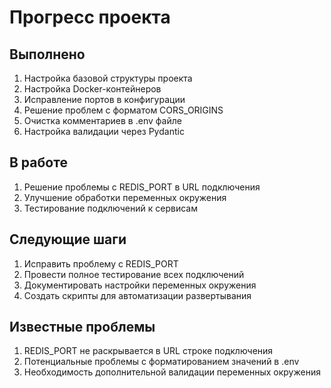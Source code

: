# Прогресс проекта

## Выполнено
1. Настройка базовой структуры проекта
2. Настройка Docker-контейнеров
3. Исправление портов в конфигурации
4. Решение проблем с форматом CORS_ORIGINS
5. Очистка комментариев в .env файле
6. Настройка валидации через Pydantic

## В работе
1. Решение проблемы с REDIS_PORT в URL подключения
2. Улучшение обработки переменных окружения
3. Тестирование подключений к сервисам

## Следующие шаги
1. Исправить проблему с REDIS_PORT
2. Провести полное тестирование всех подключений
3. Документировать настройки переменных окружения
4. Создать скрипты для автоматизации развертывания

## Известные проблемы
1. REDIS_PORT не раскрывается в URL строке подключения
2. Потенциальные проблемы с форматированием значений в .env
3. Необходимость дополнительной валидации переменных окружения 